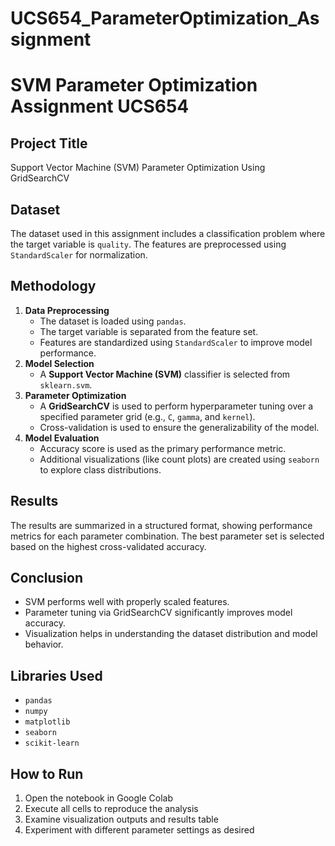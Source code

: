 # UCS654_ParameterOptimization_Assignment
# SVM Parameter Optimization Assignment UCS654

## Project Title
Support Vector Machine (SVM) Parameter Optimization Using GridSearchCV

## Dataset
The dataset used in this assignment includes a classification problem where the target variable is `quality`. The features are preprocessed using `StandardScaler` for normalization.

## Methodology
1. **Data Preprocessing**
   * The dataset is loaded using `pandas`.
   * The target variable is separated from the feature set.
   * Features are standardized using `StandardScaler` to improve model performance.
2. **Model Selection**
   * A **Support Vector Machine (SVM)** classifier is selected from `sklearn.svm`.
3. **Parameter Optimization**
   * A **GridSearchCV** is used to perform hyperparameter tuning over a specified parameter grid (e.g., `C`, `gamma`, and `kernel`).
   * Cross-validation is used to ensure the generalizability of the model.
4. **Model Evaluation**
   * Accuracy score is used as the primary performance metric.
   * Additional visualizations (like count plots) are created using `seaborn` to explore class distributions.

## Results
The results are summarized in a structured format, showing performance metrics for each parameter combination. The best parameter set is selected based on the highest cross-validated accuracy.

## Conclusion
* SVM performs well with properly scaled features.
* Parameter tuning via GridSearchCV significantly improves model accuracy.
* Visualization helps in understanding the dataset distribution and model behavior.

## Libraries Used
* `pandas`
* `numpy`
* `matplotlib`
* `seaborn`
* `scikit-learn`

## How to Run
1. Open the notebook in Google Colab
2. Execute all cells to reproduce the analysis
3. Examine visualization outputs and results table
4. Experiment with different parameter settings as desired
